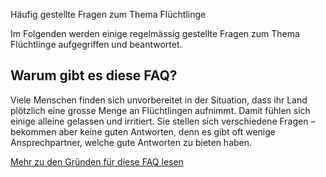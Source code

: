 Häufig gestellte Fragen zum Thema Flüchtlinge

Im Folgenden werden einige regelmässig gestellte Fragen zum Thema Flüchtlinge aufgegriffen und beantwortet.

Warum gibt es diese FAQ?
------------------------

Viele Menschen finden sich unvorbereitet in der Situation, dass ihr Land plötzlich eine grosse Menge an Flüchtlingen aufnimmt. Damit fühlen sich einige alleine gelassen und irritiert. Sie stellen sich verschiedene Fragen – bekommen aber keine guten Antworten, denn es gibt oft wenige Ansprechpartner, welche gute Antworten zu bieten haben.

[Mehr zu den Gründen für diese FAQ lesen](/about.html)
